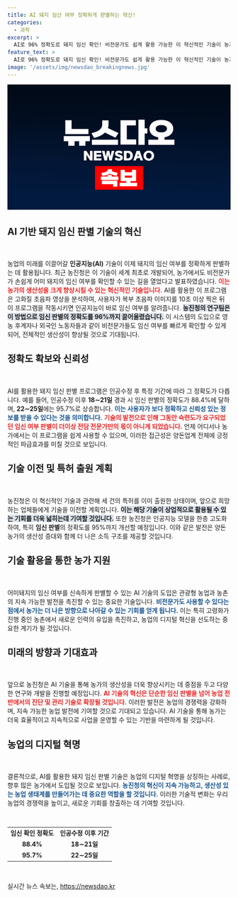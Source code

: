 ```yaml
---
title: AI 돼지 임신 여부 정확하게 판별하는 혁신!
categories:
  - 과학
excerpt: >
  AI로 96% 정확도로 돼지 임신 확인! 비전문가도 쉽게 활용 가능한 이 혁신적인 기술이 농가에 현장을 변화시킵니다. 자세한 내용은 클릭하여 확인하세요!
feature_text: >
  AI로 96% 정확도로 돼지 임신 확인! 비전문가도 쉽게 활용 가능한 이 혁신적인 기술이 농가에 현장을 변화시킵니다. 자세한 내용은 클릭하여 확인하세요!
image: '/assets/img/newsdao_breakingnews.jpg'
---
```


<p><img src="/assets/img/newsdao_breakingnews.jpg" alt="ontimetimes 속보" /></p>

<h2 data-ke-size="size26">AI 기반 돼지 임신 판별 기술의 혁신</h2>

<p data-ke-size="size16">&nbsp;</p>

<p>농업의 미래를 이끌어갈 <b>인공지능(AI)</b> 기술이 이제 돼지의 임신 여부를 정확하게 판별하는 데 활용됩니다. 최근 농진청은 이 기술이 세계 최초로 개발되어, 농가에서도 비전문가가 손쉽게 어미 돼지의 임신 여부를 확인할 수 있는 길을 열었다고 발표하였습니다. <b><span style="color: #ee2323;">이는 농가의 생산성을 크게 향상시킬 수 있는 혁신적인 기술입니다.</span></b> AI를 활용한 이 프로그램은 고화질 초음파 영상을 분석하여, 사용자가 복부 초음파 이미지를 10초 이상 찍은 뒤 이 프로그램을 작동시키면 인공지능이 바로 임신 여부를 알려줍니다. <b><span style="background-color: #21538527;">농진청의 연구팀은 이 방법으로 임신 판별의 정확도를 96%까지 끌어올렸습니다.</span></b> 이 시스템의 도입으로 영농 후계자나 외국인 노동자들과 같이 비전문가들도 임신 여부를 빠르게 확인할 수 있게 되어, 전체적인 생산성이 향상될 것으로 기대됩니다. </p>

<h2 data-ke-size="size26">정확도 확보와 신뢰성</h2>

<p data-ke-size="size16">&nbsp;</p>

<p>AI를 활용한 돼지 임신 판별 프로그램은 인공수정 후 특정 기간에 따라 그 정확도가 다릅니다. 예를 들어, 인공수정 이후 <b>18∼21일</b> 경과 시 임신 판별의 정확도가 88.4%에 달하며, <b>22∼25일</b>에는 95.7%로 상승합니다. <b><span style="color: #1a5490;">이는 사용자가 보다 정확하고 신뢰성 있는 정보를 받을 수 있다는 것을 의미합니다.</span></b> <b><span style="color: #ee2323;">기술의 발전으로 인해 그동안 숙련도가 요구되었던 임신 여부 판별이 더이상 전담 전문가만의 몫이 아니게 되었습니다.</span></b> 언제 어디서나 농가에서는 이 프로그램을 쉽게 사용할 수 있으며, 이러한 접근성은 양돈업계 전체에 긍정적인 파급효과를 미칠 것으로 보입니다. </p>

<h2 data-ke-size="size26">기술 이전 및 특허 출원 계획</h2>

<p data-ke-size="size16">&nbsp;</p>

<p>농진청은 이 혁신적인 기술과 관련해 세 건의 특허를 이미 출원한 상태이며, 앞으로 희망하는 업체들에게 기술을 이전할 계획입니다. <b><span style="background-color: #21538527;">이는 해당 기술이 상업적으로 활용될 수 있는 기회를 더욱 넓히는데 기여할 것입니다.</span></b> 또한 농진청은 인공지능 모델을 한층 고도화하여, 특히 <b>임신 판별</b>의 정확도를 95%까지 개선할 예정입니다. 이와 같은 발전은 양돈농가의 생산성 증대와 함께 더 나은 소득 구조를 제공할 것입니다.</p>

<h2 data-ke-size="size26">기술 활용을 통한 농가 지원</h2>

<p data-ke-size="size16">&nbsp;</p>

<p>어미돼지의 임신 여부를 신속하게 판별할 수 있는 AI 기술의 도입은 관광형 농업과 농촌의 지속 가능한 발전을 촉진할 수 있는 중요한 기술입니다. <b><span style="color: #1a5490;">비전문가도 사용할 수 있다는 점에서 농가는 더 나은 방향으로 나아갈 수 있는 기회를 얻게 됩니다.</span></b> 이는 특히 고령화가 진행 중인 농촌에서 새로운 인력의 유입을 촉진하고, 농업의 디지털 혁신을 선도하는 중요한 계기가 될 것입니다. </p>

<h2 data-ke-size="size26">미래의 방향과 기대효과</h2>

<p data-ke-size="size16">&nbsp;</p>

<p>앞으로 농진청은 AI 기술을 통해 농가의 생산성을 더욱 향상시키는 데 중점을 두고 다양한 연구와 개발을 진행할 예정입니다. <b><span style="color: #ee2323;">AI 기술의 혁신은 단순한 임신 판별을 넘어 농업 전반에서의 진단 및 관리 기술로 확장될 것입니다.</span></b> 이러한 발전은 농업의 경쟁력을 강화하며, 지속 가능한 농업 발전에 기여할 것으로 기대되고 있습니다. AI 기술을 통해 농가는 더욱 효율적이고 지속적으로 사업을 운영할 수 있는 기반을 마련하게 될 것입니다.</p>

<h2 data-ke-size="size26">농업의 디지털 혁명</h2>

<p data-ke-size="size16">&nbsp;</p>

<p>결론적으로, AI를 활용한 돼지 임신 판별 기술은 농업의 디지털 혁명을 상징하는 사례로, 향후 많은 농가에서 도입될 것으로 보입니다. <b><span style="color: #1a5490;">농진청의 혁신이 지속 가능하고, 생산성 있는 농업 생태계를 만들어가는 데 중요한 역할을 할 것입니다.</span></b> 이러한 기술적 변화는 우리 농업의 경쟁력을 높이고, 새로운 기회를 창출하는 데 기여할 것입니다. </p>

<p data-ke-size="size16">&nbsp;</p>

<table style="width: 100%; border-collapse: collapse; text-align: center;">
  <tr>
    <td style="text-align: center; height: 17px;"><b>임신 확인 정확도</b></td>
    <td style="text-align: center; height: 17px;"><b>인공수정 이후 기간</b></td>
  </tr>
  <tr>
    <td style="text-align: center; height: 17px;"><b>88.4%</b></td>
    <td style="text-align: center; height: 17px;"><b>18∼21일</b></td>
  </tr>
  <tr>
    <td style="text-align: center; height: 17px;"><b>95.7%</b></td>
    <td style="text-align: center; height: 17px;"><b>22∼25일</b></td>
  </tr>
</table>

<p data-ke-size="size16">&nbsp;</p>
실시간 뉴스 속보는, <a href="https://newsdao.kr" rel="dofollow">https://newsdao.kr</a>


